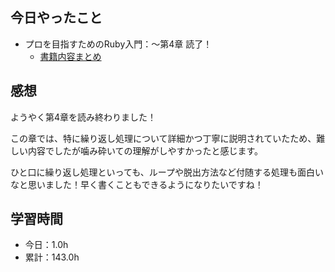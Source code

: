 ## 今日やったこと
- プロを目指すためのRuby入門：〜第4章 読了！
  - [書籍内容まとめ](https://www.notion.so/Ruby-77f15cf0d73944bf8345fbd688a71424#274aa22a5df74fe18063d19619e993a3)

## 感想
ようやく第4章を読み終わりました！

この章では、特に繰り返し処理について詳細かつ丁寧に説明されていたため、難しい内容でしたが噛み砕いての理解がしやすかったと感じます。

ひと口に繰り返し処理といっても、ループや脱出方法など付随する処理も面白いなと思いました！早く書くこともできるようになりたいですね！


## 学習時間
- 今日：1.0h
- 累計：143.0h
